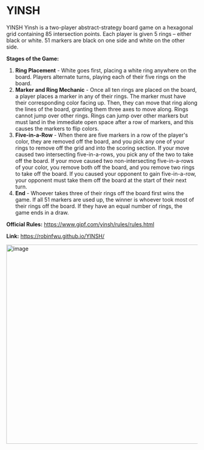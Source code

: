 # YINSH

YINSH Yinsh is a two-player abstract-strategy board game on a hexagonal grid containing 85 intersection points. Each player is given 5 rings – either black or white. 51 markers are black on one side and white on the other side.

**Stages of the Game:**
1. **Ring Placement** - White goes first, placing a white ring anywhere on the board. Players alternate turns, playing each of their five rings on the board.
2. **Marker and Ring Mechanic** - Once all ten rings are placed on the board, a player places a marker in any of their rings. The marker must have their corresponding color facing up. Then, they can move that ring along the lines of the board, granting them three axes to move along. Rings cannot jump over other rings. Rings can jump over other markers but must land in the immediate open space after a row of markers, and this causes the markers to flip colors.
3. **Five-in-a-Row** - When there are five markers in a row of the player's color, they are removed off the board, and you pick any one of your rings to remove off the grid and into the scoring section. If your move caused two intersecting five-in-a-rows, you pick any of the two to take off the board. If your move caused two non-intersecting five-in-a-rows of your color, you remove both off the board, and you remove two rings to take off the board. If you caused your opponent to gain five-in-a-row, your opponent must take them off the board at the start of their next turn.
4. **End** - Whoever takes three of their rings off the board first wins the game. If all 51 markers are used up, the winner is whoever took most of their rings off the board. If they have an equal number of rings, the game ends in a draw.

**Official Rules:** https://www.gipf.com/yinsh/rules/rules.html  

**Link:** https://robinfwu.github.io/YINSH/

<img width="524" alt="image" src="https://github.com/RobinfWu/YINSH/assets/8204576/67407b0b-e898-4419-a4cf-a207b2971c2e">



